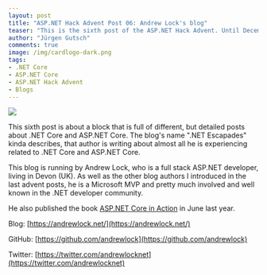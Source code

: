```yaml
---
layout: post
title: "ASP.NET Hack Advent Post 06: Andrew Lock's blog"
teaser: "This is the sixth post of the ASP.NET Hack Advent. Until December 24th I'm going to post a link to a good community resource per day and a few lines about it."
author: "Jürgen Gutsch"
comments: true
image: /img/cardlogo-dark.png
tags: 
- .NET Core
- ASP.NET Core
- ASP.NET Hack Advent
- Blogs
---
```


![]({{site.baseurl}}/img/advent/advent.jpg)

This sixth post is about a block that is full of different, but detailed posts about .NET Core and ASP.NET Core. The blog's name ".NET Escapades" kinda describes, that author is writing about almost all he is experiencing related to .NET Core and ASP.NET Core. 

This blog is running by Andrew Lock, who is a full stack ASP.NET developer, living in Devon (UK). As well as the other blog authors I introduced in the last advent posts, he is a Microsoft MVP and pretty much involved and well known in the .NET developer community. 

He also published the book [ASP.NET Core in Action](https://www.manning.com/books/asp-net-core-in-action?a_aid=aspnetcore-in-action&a_bid=5b1b11eb) in June last year.

Blog: [https://andrewlock.net/](https://andrewlock.net/)

GitHub: [https://github.com/andrewlock](https://github.com/andrewlock)

Twitter: [https://twitter.com/andrewlocknet](https://twitter.com/andrewlocknet)

